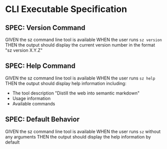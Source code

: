 # CLI Executable Specification

## SPEC: Version Command

GIVEN the sz command line tool is available
WHEN the user runs `sz version`
THEN the output should display the current version number in the format "sz version X.Y.Z"

## SPEC: Help Command

GIVEN the sz command line tool is available
WHEN the user runs `sz help`
THEN the output should display help information including:
- The tool description "Distill the web into semantic markdown"
- Usage information
- Available commands

## SPEC: Default Behavior

GIVEN the sz command line tool is available
WHEN the user runs `sz` without any arguments
THEN the output should display the help information by default
